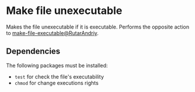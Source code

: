 # Make file unexecutable

Makes the file unexecutable if it is executable.
Performs the opposite action to [make-file-executable@RutarAndriy](https://cinnamon-spices.linuxmint.com/actions/view/60).

## Dependencies

The following packages must be installed:

* `test` for check the file's executability
* `chmod` for change executions rights
